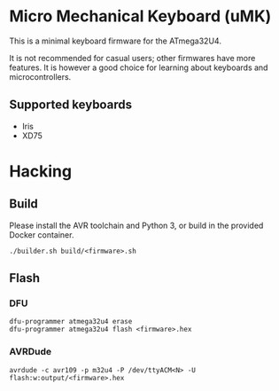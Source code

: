 # Micro Mechanical Keyboard (uMK)

This is a minimal keyboard firmware for the ATmega32U4.

It is not recommended for casual users; other firmwares have more features. It is however a good choice for learning about keyboards and microcontrollers.

## Supported keyboards

- Iris
- XD75

# Hacking

## Build

Please install the AVR toolchain and Python 3, or build in the provided Docker container.

    ./builder.sh build/<firmware>.sh

## Flash

### DFU

    dfu-programmer atmega32u4 erase
    dfu-programmer atmega32u4 flash <firmware>.hex

### AVRDude

    avrdude -c avr109 -p m32u4 -P /dev/ttyACM<N> -U flash:w:output/<firmware>.hex
